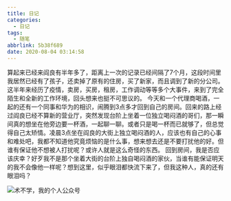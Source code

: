 ```yaml
---
title: 日记
categories:
  - 日记
tags:
  - 随笔
abbrlink: 5b38f689
date: 2020-08-04 03:14:58
---
```

算起来已经来阎良有半年多了，距离上一次的记录已经间隔了7个月，这段时间里我居然已经有了孩子，还卖掉了原有的住房，买了新家，而且调到了新的分公司。这半年来经历了疫情，卖房，买房，租房，工作调动等等多个大事件，来到了完全陌生和全新的工作环境，回头想来也挺不可思议的。
今天和一个代理商喝酒，一起的还有一个同事和华为的相识，闹腾到3点多才回到自己的房间。回来的路上经过阎良已经不算新的营业厅，突然发现台阶上坐着一位独立喝闷酒的哥们，那一瞬间真的想坐在他旁边要一杯酒，一起聊一聊。或者只是喝一杯而已就够了，但总觉得自己太矫情。凌晨3点坐在阎良的大街上独立喝闷酒的人，应该也有自己的心事和难处吧，我都不知道他究竟烦恼的是什么事，想来想去还是不要打扰他的好。但谁有保证他不想被人打扰呢？或许人就是这么奇怪的东西。
回到房间，我是否应该庆幸？好歹我不是那个坐着大街的台阶上独自喝闷酒的家伙，当谁有能保证明天的我不会像他一样呢？想到这里，似乎眼泪都快流下来了，但我这种人，真的还有眼泪吗？
 <!-- more -->

![术不学，我的个人公众号](https://img-upyun.kekeyu.top/20200105002712.png-500)
